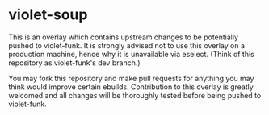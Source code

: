 # violet-soup

This is an overlay which contains upstream changes to be potentially pushed to violet-funk. It is strongly advised not to use this overlay on a production machine, hence why it is unavailable via eselect. (Think of this repository as violet-funk's dev branch.)

You may fork this repository and make pull requests for anything you may think would improve certain ebuilds. Contribution to this overlay is greatly welcomed and all changes will be thoroughly tested before being pushed to violet-funk.
